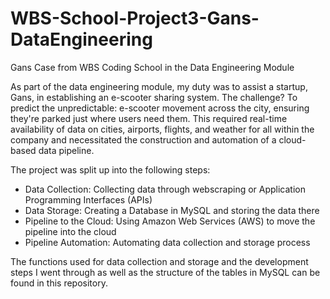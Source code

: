 # WBS-School-Project3-Gans-DataEngineering
Gans Case from WBS Coding School in the Data Engineering Module

As part of the data engineering module, my duty was to assist a startup, Gans, in establishing an e-scooter sharing system. The challenge? To predict the unpredictable: e-scooter movement across the city, ensuring they're parked just where users need them. This required real-time availability of data on cities, airports, flights, and weather for all within the company and necessitated the construction and automation of a cloud-based data pipeline.

The project was split up into the following steps:

- Data Collection: Collecting data through webscraping or Application Programming Interfaces (APIs)
- Data Storage: Creating a Database in MySQL and storing the data there
- Pipeline to the Cloud: Using Amazon Web Services (AWS) to move the pipeline into the cloud
- Pipeline Automation: Automating data collection and storage process

The functions used for data collection and storage and the development steps I went through as well as the structure of the tables in MySQL can be found in this repository.
